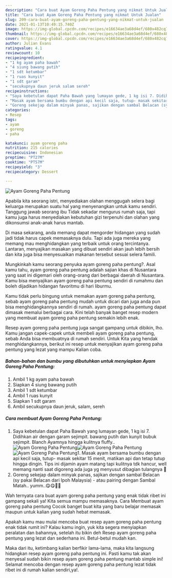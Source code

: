 ```yaml
---
description: "Cara buat Ayam Goreng Paha Pentung yang nikmat Untuk Jualan"
title: "Cara buat Ayam Goreng Paha Pentung yang nikmat Untuk Jualan"
slug: 209-cara-buat-ayam-goreng-paha-pentung-yang-nikmat-untuk-jualan
date: 2021-01-13T10:49:15.740Z
image: https://img-global.cpcdn.com/recipes/e16634ae3a68d4ef/680x482cq70/ayam-goreng-paha-pentung-foto-resep-utama.jpg
thumbnail: https://img-global.cpcdn.com/recipes/e16634ae3a68d4ef/680x482cq70/ayam-goreng-paha-pentung-foto-resep-utama.jpg
cover: https://img-global.cpcdn.com/recipes/e16634ae3a68d4ef/680x482cq70/ayam-goreng-paha-pentung-foto-resep-utama.jpg
author: Julian Evans
ratingvalue: 4.1
reviewcount: 10
recipeingredient:
- "1 kg ayam paha bawah"
- "4 siung bawang putih"
- "1 sdt ketumbar"
- "1 ruas kunyit"
- "1 sdt garam"
- "secukupnya daun jeruk salam sereh"
recipeinstructions:
- "Saya kebetulan dapat Paha Bawah yang lumayan gede, 1 kg isi 7. Didihkan air dengan garam sejimpit. bawang putih dan kunyit bubuk sejimpit. Blanch Ayamnya hingga kulitnya fluffy.."
- "Masak ayam bersama bumbu dengan api kecil saja, tutup- masak sekitar 15 menit, matikan api dan tetap tutup hingga dingin. Tips ini dijamin ayam matang tapi kulitnya tdk hancur, well memang nanti saat digoreng ada juga yg menyusut dibagian tulangnya 🤩"
- "Goreng sekejap dalam minyak panas, sajikan dengan sambal Belacan (sy pakai Belacan dari Ipoh Malaysia) - atau pairing dengan Sambal Matah.. yumm..😋😋👨‍🍳"
categories:
- Resep
tags:
- ayam
- goreng
- paha

katakunci: ayam goreng paha 
nutrition: 215 calories
recipecuisine: Indonesian
preptime: "PT27M"
cooktime: "PT57M"
recipeyield: "3"
recipecategory: Dessert

---
```



![Ayam Goreng Paha Pentung](https://img-global.cpcdn.com/recipes/e16634ae3a68d4ef/680x482cq70/ayam-goreng-paha-pentung-foto-resep-utama.jpg)

Apabila kita seorang istri, menyediakan olahan menggugah selera bagi keluarga merupakan suatu hal yang menyenangkan untuk kamu sendiri. Tanggung jawab seorang ibu Tidak sekadar mengurus rumah saja, tapi kamu juga harus menyediakan kebutuhan gizi terpenuhi dan olahan yang dikonsumsi anak-anak harus mantab.

Di masa  sekarang, anda memang dapat mengorder hidangan yang sudah jadi tidak harus capek memasaknya dulu. Tapi ada juga mereka yang memang mau menghidangkan yang terbaik untuk orang tercintanya. Lantaran, menyajikan masakan yang dibuat sendiri akan jauh lebih bersih dan kita juga bisa menyesuaikan makanan tersebut sesuai selera famili. 



Mungkinkah kamu seorang penyuka ayam goreng paha pentung?. Asal kamu tahu, ayam goreng paha pentung adalah sajian khas di Nusantara yang saat ini digemari oleh orang-orang dari berbagai daerah di Nusantara. Kamu bisa menyajikan ayam goreng paha pentung sendiri di rumahmu dan boleh dijadikan hidangan favoritmu di hari liburmu.

Kamu tidak perlu bingung untuk memakan ayam goreng paha pentung, sebab ayam goreng paha pentung mudah untuk dicari dan juga anda pun bisa menghidangkannya sendiri di rumah. ayam goreng paha pentung dapat dimasak memalui berbagai cara. Kini telah banyak banget resep modern yang membuat ayam goreng paha pentung semakin lebih enak.

Resep ayam goreng paha pentung juga sangat gampang untuk dibikin, lho. Kamu jangan capek-capek untuk membeli ayam goreng paha pentung, sebab Anda bisa membuatnya di rumah sendiri. Untuk Kita yang hendak menghidangkannya, berikut ini resep untuk menyajikan ayam goreng paha pentung yang lezat yang mampu Kalian coba.

<!--inarticleads1-->

##### Bahan-bahan dan bumbu yang dibutuhkan untuk menyiapkan Ayam Goreng Paha Pentung:

1. Ambil 1 kg ayam paha bawah
1. Siapkan 4 siung bawang putih
1. Ambil 1 sdt ketumbar
1. Ambil 1 ruas kunyit
1. Siapkan 1 sdt garam
1. Ambil secukupnya daun jeruk, salam, sereh




<!--inarticleads2-->

##### Cara membuat Ayam Goreng Paha Pentung:

1. Saya kebetulan dapat Paha Bawah yang lumayan gede, 1 kg isi 7. Didihkan air dengan garam sejimpit. bawang putih dan kunyit bubuk sejimpit. Blanch Ayamnya hingga kulitnya fluffy..
<img src="https://img-global.cpcdn.com/steps/e80439a572593de2/160x128cq70/ayam-goreng-paha-pentung-langkah-memasak-1-foto.jpg" alt="Ayam Goreng Paha Pentung"><img src="https://img-global.cpcdn.com/steps/74d3348f3c4bd001/160x128cq70/ayam-goreng-paha-pentung-langkah-memasak-1-foto.jpg" alt="Ayam Goreng Paha Pentung"><img src="https://img-global.cpcdn.com/steps/3b3ab007eae6e3d4/160x128cq70/ayam-goreng-paha-pentung-langkah-memasak-1-foto.jpg" alt="Ayam Goreng Paha Pentung">1. Masak ayam bersama bumbu dengan api kecil saja, tutup- masak sekitar 15 menit, matikan api dan tetap tutup hingga dingin. Tips ini dijamin ayam matang tapi kulitnya tdk hancur, well memang nanti saat digoreng ada juga yg menyusut dibagian tulangnya 🤩
1. Goreng sekejap dalam minyak panas, sajikan dengan sambal Belacan (sy pakai Belacan dari Ipoh Malaysia) - atau pairing dengan Sambal Matah.. yumm..😋😋👨‍🍳




Wah ternyata cara buat ayam goreng paha pentung yang enak tidak ribet ini gampang sekali ya! Kita semua mampu memasaknya. Cara Membuat ayam goreng paha pentung Cocok banget buat kita yang baru belajar memasak maupun untuk kalian yang sudah hebat memasak.

Apakah kamu mau mulai mencoba buat resep ayam goreng paha pentung enak tidak rumit ini? Kalau kamu ingin, yuk kita segera menyiapkan peralatan dan bahannya, setelah itu bikin deh Resep ayam goreng paha pentung yang lezat dan sederhana ini. Betul-betul mudah kan. 

Maka dari itu, ketimbang kalian berfikir lama-lama, maka kita langsung hidangkan resep ayam goreng paha pentung ini. Pasti kamu tak akan menyesal sudah bikin resep ayam goreng paha pentung mantab simple ini! Selamat mencoba dengan resep ayam goreng paha pentung lezat tidak ribet ini di rumah kalian sendiri,ya!.

